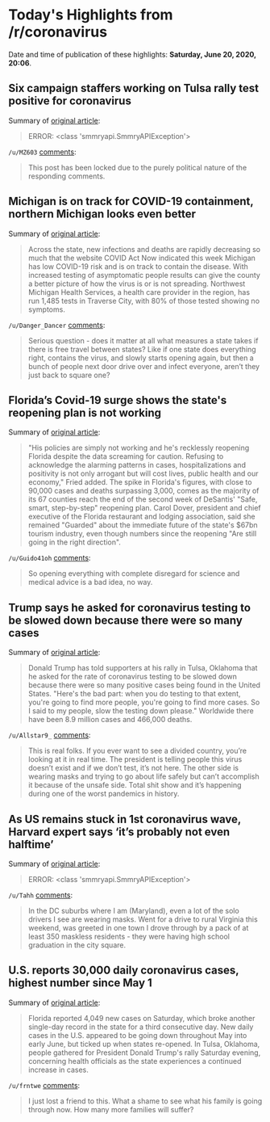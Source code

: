# Today's Highlights from /r/coronavirus

Date and time of publication of these highlights: **Saturday, June 20, 2020, 20:06**.

## Six campaign staffers working on Tulsa rally test positive for coronavirus

Summary of [original article](https://www.cnn.com/2020/06/20/politics/trump-campaign-staffers/index.html):

> ERROR: <class 'smmryapi.SmmryAPIException'>

`/u/MZ603` [comments](https://www.reddit.com/r/Coronavirus/comments/hcr81m/six_campaign_staffers_working_on_tulsa_rally_test/):

> This post has been locked due to the purely political nature of the responding comments.

## Michigan is on track for COVID-19 containment, northern Michigan looks even better

Summary of [original article](https://www.interlochenpublicradio.org/post/michigan-track-covid-19-containment-northern-michigan-looks-even-better):

> Across the state, new infections and deaths are rapidly decreasing so much that the website COVID Act Now indicated this week Michigan has low COVID-19 risk and is on track to contain the disease. With increased testing of asymptomatic people results can give the county a better picture of how the virus is or is not spreading. Northwest Michigan Health Services, a health care provider in the region, has run 1,485 tests in Traverse City, with 80% of those tested showing no symptoms.

`/u/Danger_Dancer` [comments](https://www.reddit.com/r/Coronavirus/comments/hcliap/michigan_is_on_track_for_covid19_containment/):

> Serious question - does it matter at all what measures a state takes if there is free travel between states? Like if one state does everything right, contains the virus, and slowly starts opening again, but then a bunch of people next door drive over and infect everyone, aren’t they just back to square one?

## Florida’s Covid-19 surge shows the state's reopening plan is not working

Summary of [original article](https://www.theguardian.com/world/2020/jun/20/florida-covid19-surge-reopening-governor-desantis-coronavirus):

> "His policies are simply not working and he's recklessly reopening Florida despite the data screaming for caution. Refusing to acknowledge the alarming patterns in cases, hospitalizations and positivity is not only arrogant but will cost lives, public health and our economy," Fried added. The spike in Florida's figures, with close to 90,000 cases and deaths surpassing 3,000, comes as the majority of its 67 counties reach the end of the second week of DeSantis' "Safe, smart, step-by-step" reopening plan. Carol Dover, president and chief executive of the Florida restaurant and lodging association, said she remained "Guarded" about the immediate future of the state's $67bn tourism industry, even though numbers since the reopening "Are still going in the right direction".

`/u/Guido41oh` [comments](https://www.reddit.com/r/Coronavirus/comments/hcmhg4/floridas_covid19_surge_shows_the_states_reopening/):

> So opening everything with complete disregard for science and medical advice is a bad idea, no way.

## Trump says he asked for coronavirus testing to be slowed down because there were so many cases

Summary of [original article](https://www.independent.co.uk/news/world/americas/us-election/trump-rally-speech-tonight-coronavirus-testing-tulsa-covid-19-a9577576.html):

> Donald Trump has told supporters at his rally in Tulsa, Oklahoma that he asked for the rate of coronavirus testing to be slowed down because there were so many positive cases being found in the United States. "Here's the bad part: when you do testing to that extent, you're going to find more people, you're going to find more cases. So I said to my people, slow the testing down please." Worldwide there have been 8.9 million cases and 466,000 deaths.

`/u/Allstar9_` [comments](https://www.reddit.com/r/Coronavirus/comments/hcxjok/trump_says_he_asked_for_coronavirus_testing_to_be/):

> This is real folks. If you ever want to see a divided country, you’re looking at it in real time.  The president is telling people this virus doesn’t exist and if we don’t test, it’s not here.  The other side is wearing masks and trying to go about life safely but can’t accomplish it because of the unsafe side.  Total shit show and it’s happening during one of the worst pandemics in history.

## As US remains stuck in 1st coronavirus wave, Harvard expert says ‘it’s probably not even halftime’

Summary of [original article](https://fox6now.com/2020/06/20/as-us-remains-stuck-in-1st-coronavirus-wave-harvard-expert-says-its-probably-not-even-halftime/):

> ERROR: <class 'smmryapi.SmmryAPIException'>

`/u/Tahh` [comments](https://www.reddit.com/r/Coronavirus/comments/hcsp8y/as_us_remains_stuck_in_1st_coronavirus_wave/):

> In the DC suburbs where I am (Maryland), even a lot of the solo drivers I see are wearing masks. Went for a drive to rural Virginia this weekend, was greeted in one town I drove through by a pack of at least 350 maskless residents - they were having high school graduation in the city square.

## U.S. reports 30,000 daily coronavirus cases, highest number since May 1

Summary of [original article](https://www.cnbc.com/2020/06/20/us-reports-his-number-of-daily-coronavirus-cases-since-may-1.html):

> Florida reported 4,049 new cases on Saturday, which broke another single-day record in the state for a third consecutive day. New daily cases in the U.S. appeared to be going down throughout May into early June, but ticked up when states re-opened. In Tulsa, Oklahoma, people gathered for President Donald Trump's rally Saturday evening, concerning health officials as the state experiences a continued increase in cases.

`/u/frntwe` [comments](https://www.reddit.com/r/Coronavirus/comments/hcu5d3/us_reports_30000_daily_coronavirus_cases_highest/):

> I just lost a friend to this.  What a shame to see what his family is going through now. How many more families will suffer?

